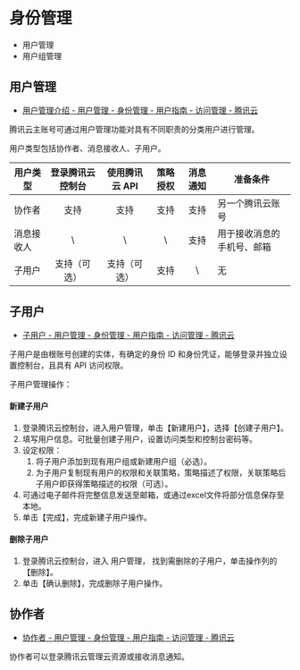 # 身份管理

- 用户管理
- 用户组管理

## 用户管理

- [用户管理介绍 - 用户管理 - 身份管理 - 用户指南 - 访问管理 - 腾讯云](https://cloud.tencent.com/document/product/598/13665) 

腾讯云主账号可通过用户管理功能对具有不同职责的分类用户进行管理。

用户类型包括协作者、消息接收人、子用户。

用户类型 | 登录腾讯云控制台 | 使用腾讯云 API | 策略授权 | 消息通知 | 准备条件
-|:-:|:-:|:-:|:-:|-
协作者 | 支持 | 支持 | 支持 | 支持 | 另一个腾讯云账号
消息接收人 | \ | \ | \ | 支持 | 用于接收消息的手机号、邮箱
子用户 | 支持（可选） | 支持（可选） | 支持 | \ | 无

## 子用户

- [子用户 - 用户管理 - 身份管理 - 用户指南 - 访问管理 - 腾讯云](https://cloud.tencent.com/document/product/598/13674)

子用户是由根账号创建的实体，有确定的身份 ID 和身份凭证，能够登录并独立设置控制台，且具有 API 访问权限。

子用户管理操作：

#### 新建子用户

1. 登录腾讯云控制台，进入用户管理，单击【新建用户】，选择【创建子用户】。
2. 填写用户信息。可批量创建子用户，设置访问类型和控制台密码等。
3. 设定权限：
    1. 将子用户添加到现有用户组或新建用户组（必选）。
    2. 为子用户复制现有用户的权限和关联策略，策略描述了权限，关联策略后子用户即获得策略描述的权限（可选）。
4. 可通过电子邮件将完整信息发送至邮箱，或通过excel文件将部分信息保存至本地。
5. 单击【完成】，完成新建子用户操作。

#### 删除子用户

1. 登录腾讯云控制台，进入 用户管理， 找到需删除的子用户，单击操作列的【删除】。
2. 单击【确认删除】，完成删除子用户操作。

## 协作者

- [协作者 - 用户管理 - 身份管理 - 用户指南 - 访问管理 - 腾讯云](https://cloud.tencent.com/document/product/598/13666)

协作者可以登录腾讯云管理云资源或接收消息通知。





